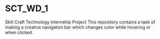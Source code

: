 # SCT_WD_1
Skill Craft Technology Internship Project 
This repository contains a task of making a creative navigation bar which changes color while hovering or when clicked.
